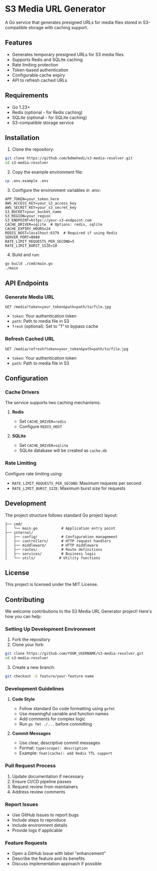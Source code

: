 # S3 Media URL Generator

A Go service that generates presigned URLs for media files stored in S3-compatible storage with caching support.

## Features

- Generates temporary presigned URLs for S3 media files
- Supports Redis and SQLite caching
- Rate limiting protection
- Token-based authentication 
- Configurable cache expiry
- API to refresh cached URLs

## Requirements

- Go 1.23+
- Redis (optional - for Redis caching)
- SQLite (optional - for SQLite caching)
- S3-compatible storage service

## Installation

1. Clone the repository:
```bash
git clone https://github.com/bdmehedi/s3-media-resolver.git
cd s3-media-resolver
```

2. Copy the example environment file:
```bash
cp .env.example .env
```

3. Configure the environment variables in .env:
```
APP_TOKEN=your_token_here
AWS_ACCESS_KEY=your_s3_access_key
AWS_SECRET_KEY=your_s3_secret_key
S3_BUCKET=your_bucket_name
S3_REGION=your_region
S3_ENDPOINT=https://your-s3-endpoint.com
CACHE_DRIVER=sqlite  # Options: redis, sqlite
CACHE_EXPIRY_HOURS=24
REDIS_HOST=localhost:6379  # Required if using Redis
SERVER_PORT=8080
RATE_LIMIT_REQUESTS_PER_SECOND=5
RATE_LIMIT_BURST_SIZE=10
```

4. Build and run:
```bash
go build ./cmd/main.go
./main
```

## API Endpoints

### Generate Media URL
```
GET /media?token=your_token&path=path/to/file.jpg
```
- `token`: Your authentication token
- `path`: Path to media file in S3
- `fresh` (optional): Set to "1" to bypass cache

### Refresh Cached URL
```
GET /media/refresh?token=your_token&path=path/to/file.jpg
```
- `token`: Your authentication token
- `path`: Path to media file in S3

## Configuration

### Cache Drivers

The service supports two caching mechanisms:

1. **Redis**
   - Set `CACHE_DRIVER=redis`
   - Configure `REDIS_HOST`

2. **SQLite**
   - Set `CACHE_DRIVER=sqlite`
   - SQLite database will be created as `cache.db`

### Rate Limiting

Configure rate limiting using:
- `RATE_LIMIT_REQUESTS_PER_SECOND`: Maximum requests per second
- `RATE_LIMIT_BURST_SIZE`: Maximum burst size for requests

## Development

The project structure follows standard Go project layout:

```
├── cmd/
│   └── main.go           # Application entry point
├── internal/
│   ├── config/           # Configuration management
│   ├── controllers/      # HTTP request handlers
│   ├── middleware/       # HTTP middleware
│   ├── routes/           # Route definitions
│   ├── services/         # Business logic
│   └── utils/           # Utility functions
```

## License

This project is licensed under the MIT License.


## Contributing

We welcome contributions to the S3 Media URL Generator project! Here's how you can help:

### Setting Up Development Environment

1. Fork the repository
2. Clone your fork:
```bash
git clone https://github.com/YOUR_USERNAME/s3-media-resolver.git
cd s3-media-resolver
```
3. Create a new branch:
```bash
git checkout -b feature/your-feature-name
```

### Development Guidelines

1. **Code Style**
   - Follow standard Go code formatting using `gofmt`
   - Use meaningful variable and function names
   - Add comments for complex logic
   - Run `go fmt ./...` before committing

2. **Commit Messages**
   - Use clear, descriptive commit messages
   - Format: `type(scope): description`
   - Example: `feat(cache): add Redis TTL support`

### Pull Request Process

1. Update documentation if necessary
2. Ensure CI/CD pipeline passes
3. Request review from maintainers
4. Address review comments

### Report Issues

- Use GitHub Issues to report bugs
- Include steps to reproduce
- Include environment details
- Provide logs if applicable

### Feature Requests

- Open a GitHub Issue with label "enhancement"
- Describe the feature and its benefits
- Discuss implementation approach if possible
